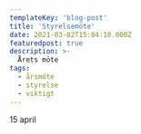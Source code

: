 ```yaml
---
templateKey: 'blog-post'
title: 'Styrelsemöte'
date: 2021-03-02T15:04:10.000Z
featuredpost: true
description: >-
  Årets möte
tags:
  - årsmöte
  - styrelse
  - viktigt
---
```


15 april
